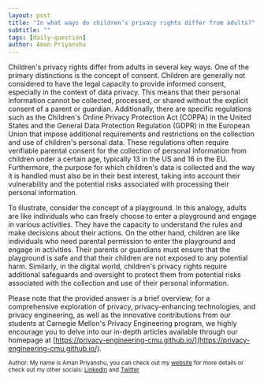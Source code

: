 ```yaml
---
layout: post
title: "In what ways do children’s privacy rights differ from adults?"
subtitle: ""
tags: [daily-question]
author: Aman Priyanshu
---
```


Children's privacy rights differ from adults in several key ways. One of the primary distinctions is the concept of consent. Children are generally not considered to have the legal capacity to provide informed consent, especially in the context of data privacy. This means that their personal information cannot be collected, processed, or shared without the explicit consent of a parent or guardian. Additionally, there are specific regulations such as the Children's Online Privacy Protection Act (COPPA) in the United States and the General Data Protection Regulation (GDPR) in the European Union that impose additional requirements and restrictions on the collection and use of children's personal data. These regulations often require verifiable parental consent for the collection of personal information from children under a certain age, typically 13 in the US and 16 in the EU. Furthermore, the purpose for which children's data is collected and the way it is handled must also be in their best interest, taking into account their vulnerability and the potential risks associated with processing their personal information.

To illustrate, consider the concept of a playground. In this analogy, adults are like individuals who can freely choose to enter a playground and engage in various activities. They have the capacity to understand the rules and make decisions about their actions. On the other hand, children are like individuals who need parental permission to enter the playground and engage in activities. Their parents or guardians must ensure that the playground is safe and that their children are not exposed to any potential harm. Similarly, in the digital world, children's privacy rights require additional safeguards and oversight to protect them from potential risks associated with the collection and use of their personal information.

Please note that the provided answer is a brief overview; for a comprehensive exploration of privacy, privacy-enhancing technologies, and privacy engineering, as well as the innovative contributions from our students at Carnegie Mellon's Privacy Engineering program, we highly encourage you to delve into our in-depth articles available through our homepage at [https://privacy-engineering-cmu.github.io/](https://privacy-engineering-cmu.github.io/).

<small>Author: My name is Aman Priyanshu, you can check out my [website](https://amanpriyanshu.github.io/) for more details or check out my other socials: [LinkedIn](https://www.linkedin.com/in/aman-priyanshu/) and [Twitter](https://twitter.com/AmanPriyanshu6)</small>
